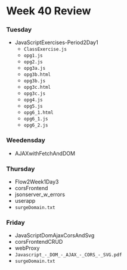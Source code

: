 # Week 40 Review
### Tuesday
* JavaScriptExercises-Period2Day1
    * `ClassExercise.js`
    * `opg1.js`
    * `opg2.js`
    * `opg3a.js`
    * `opg3b.html`
    * `opg3b.js`
    * `opg3c.html`
    * `opg3c.js`
    * `opg4.js`
    * `opg5.js`
    * `opg6_1.html`
    * `opg6_1.js`
    * `opg6_2.js`
### Weedensday
* AJAXwithFetchAndDOM
### Thursday
* Flow2Week1Day3
* corsFrontend
* jsonserver_w_errors
* userapp
* `surgeDomain.txt`
### Friday
* JavaScriptDomAjaxCorsAndSvg
* corsFrontendCRUD
* webProxy
* `Javascript_-_DOM_-_AJAX_-_CORS_-_SVG.pdf`
* `surgeDomain.txt`